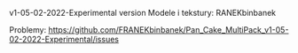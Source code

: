 v1-05-02-2022-Experimental version
Modele i tekstury: RANEKbinbanek

Problemy:  https://github.com/FRANEKbinbanek/Pan_Cake_MultiPack_v1-05-02-2022-Experimental/issues
